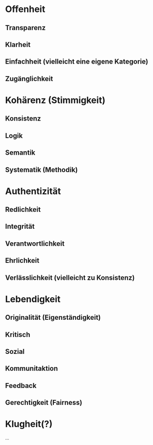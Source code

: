 <!---
   NAME - The NAME of this project is:
ethos

  FILE - The FILENAME of the current file is:
/concepts.md

  CREATION - This project was CREATED on:
2017-01-28-16:15:00 UTC

  MODIFICATION - This project was last MODIFIED on:
2017-01-28-16:15:00 UTC

  VERSION - The current VERSION of this project is:
<git-commit-hash>-2017-01-28-16:15:00 UTC

  CREATOR(S) - This project was CREATED by:
Michael Czechowski, Martin Maga

  CONTACT - You can CONTACT the creator(s) or developer(s) of this project at:
E-Mail: mail@martinmaga.de

  COPYRIGHT - The COPYRIGHT holder of this project is:
COPYRIGHT (c) 2016 Martin Maga

  LICENSE - This project ist LICENSED under the following license:
Martin Maga 2016 CC BY-SA 4.0 https://creativecommons.org

  SUBFILE – This is a SUBFILE! For more INFORMATION on this project go to:
/README.md
--->

# Offenheit
## Transparenz
## Klarheit
## Einfachheit (vielleicht eine eigene Kategorie)
## Zugänglichkeit

# Kohärenz (Stimmigkeit)
## Konsistenz
## Logik
## Semantik
## Systematik (Methodik)

# Authentizität
## Redlichkeit
## Integrität
## Verantwortlichkeit
## Ehrlichkeit
## Verlässlichkeit (vielleicht zu Konsistenz)

# Lebendigkeit
## Originalität (Eigenständigkeit)
## Kritisch
## Sozial
## Kommunitaktion
## Feedback
## Gerechtigkeit (Fairness)

# Klugheit(?)

…
